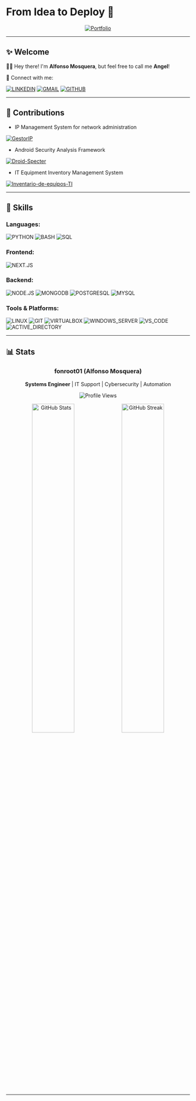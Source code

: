 # From Idea to Deploy 🚀

<div align="center">

[![Portfolio](https://img.shields.io/badge/Portfolio-alfonsomosquera.vercel.app-25C8A7?style=for-the-badge&logo=vercel)](https://alfonsomosquera.vercel.app)

</div>

---

## ✨ Welcome

👋🏾 Hey there! I'm **Alfonso Mosquera**, but feel free to call me **Angel**!

🔗 Connect with me:

[![LINKEDIN](https://img.shields.io/badge/LINKEDIN-0077B5?style=for-the-badge&logo=linkedin&logoColor=white)](https://www.linkedin.com/in/alfonso-mosquera-4a919b341/)
[![GMAIL](https://img.shields.io/badge/GMAIL-EA4335?style=for-the-badge&logo=gmail&logoColor=white)](mailto:alfomsoque22@gmail.com)
[![GITHUB](https://img.shields.io/badge/GITHUB-181717?style=for-the-badge&logo=github&logoColor=white)](https://github.com/fonroot01)

---

## :seedling: Contributions

- IP Management System for network administration

[![GestorIP](https://github-readme-stats.vercel.app/api/pin/?username=fonroot01&repo=GestorIP&theme=dark&show_owner=true)](https://github.com/fonroot01/GestorIP)

- Android Security Analysis Framework

[![Droid-Specter](https://github-readme-stats.vercel.app/api/pin/?username=fonroot01&repo=Droid-Specter&theme=dark&show_owner=true)](https://github.com/fonroot01/Droid-Specter)

- IT Equipment Inventory Management System

[![Inventario-de-equipos-TI](https://github-readme-stats.vercel.app/api/pin/?username=fonroot01&repo=Inventario-de-equipos-TI&theme=dark&show_owner=true)](https://github.com/fonroot01/Inventario-de-equipos-TI)

---

## 🔧 Skills

### **Languages:**

![PYTHON](https://img.shields.io/badge/PYTHON-3776AB?style=for-the-badge&logo=python&logoColor=white)
![BASH](https://img.shields.io/badge/BASH-4EAA25?style=for-the-badge&logo=gnu-bash&logoColor=white)
![SQL](https://img.shields.io/badge/SQL-4479A1?style=for-the-badge&logo=mysql&logoColor=white)

### **Frontend:**

![NEXT.JS](https://img.shields.io/badge/NEXT.JS-000000?style=for-the-badge&logo=next.js&logoColor=white)

### **Backend:**

![NODE.JS](https://img.shields.io/badge/NODE.JS-339333?style=for-the-badge&logo=node.js&logoColor=white)
![MONGODB](https://img.shields.io/badge/MONGODB-47A248?style=for-the-badge&logo=mongodb&logoColor=white)
![POSTGRESQL](https://img.shields.io/badge/POSTGRESQL-4169E1?style=for-the-badge&logo=postgresql&logoColor=white)
![MYSQL](https://img.shields.io/badge/MYSQL-4479A1?style=for-the-badge&logo=mysql&logoColor=white)

### **Tools & Platforms:**

![LINUX](https://img.shields.io/badge/LINUX-FCC624?style=for-the-badge&logo=linux&logoColor=black)
![GIT](https://img.shields.io/badge/GIT-F05032?style=for-the-badge&logo=git&logoColor=white)
![VIRTUALBOX](https://img.shields.io/badge/VIRTUALBOX-183A61?style=for-the-badge&logo=virtualbox&logoColor=white)
![WINDOWS_SERVER](https://img.shields.io/badge/WINDOWS_SERVER-0078D6?style=for-the-badge&logo=windows&logoColor=white)
![VS_CODE](https://img.shields.io/badge/VS_CODE-007ACC?style=for-the-badge&logo=visual-studio-code&logoColor=white)
![ACTIVE_DIRECTORY](https://img.shields.io/badge/ACTIVE_DIRECTORY-0078D4?style=for-the-badge&logo=windows&logoColor=white)

---

## 📊 Stats

<div align="center">

### fonroot01 (Alfonso Mosquera)

**Systems Engineer** | IT Support | Cybersecurity | Automation

![Profile Views](https://komarev.com/ghpvc/?username=fonroot01&label=Profile%20views&color=25C8A7&style=flat)

<img src="https://github-readme-stats.vercel.app/api?username=fonroot01&show_icons=true&theme=tokyonight&hide_title=true&count_private=true" alt="GitHub Stats" width="48%" />
<img src="https://github-readme-streak-stats.herokuapp.com/?user=fonroot01&theme=tokyonight" alt="GitHub Streak" width="48%" />

---

</div>
